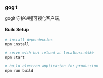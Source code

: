 ### gogit
gogit 守护进程可视化客户端。

#### Build Setup

``` bash
# install dependencies
npm install

# serve with hot reload at localhost:9080
npm start

# build electron application for production
npm run build
```


